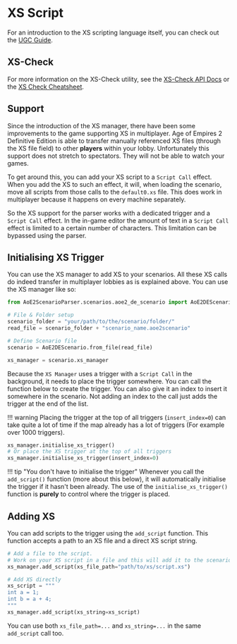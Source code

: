 # XS Script

For an introduction to the XS scripting language itself, you can check out the [UGC Guide](https://divy1211.github.io/AoE2DE_UGC_Guide/general/xs/beginner/).

## XS-Check

For more information on the XS-Check utility, see the [XS-Check API Docs](./../api_docs/xs/xs_check.md) or 
the [XS Check Cheatsheet](./xs_check.md).

## Support

Since the introduction of the XS manager, there have been some improvements to the game supporting XS in multiplayer.
Age of Empires 2 Definitive Edition is able to transfer manually referenced XS files (through the XS file field) to
other **players** within your lobby.
Unfortunately this support does not stretch to spectators. They will not be able to watch your games.

To get around this, you can add your XS script to a `Script Call` effect. When you add the XS to such an effect, it 
will, when loading the scenario, move all scripts from those calls to the `default0.xs` file. This does work in 
multiplayer because it happens on every machine separately.

So the XS support for the parser works with a dedicated trigger and a `Script Call` effect. In the in-game editor the 
amount of text in a `Script Call` effect is limited to a certain number of characters. This limitation can be bypassed
using the parser.

## Initialising XS Trigger

You can use the XS manager to add XS to your scenarios. All these XS calls do indeed transfer in multiplayer lobbies
as is explained above. You can use the XS manager like so:

```py
from AoE2ScenarioParser.scenarios.aoe2_de_scenario import AoE2DEScenario

# File & Folder setup
scenario_folder = "your/path/to/the/scenario/folder/"
read_file = scenario_folder + "scenario_name.aoe2scenario"

# Define Scenario file
scenario = AoE2DEScenario.from_file(read_file)

xs_manager = scenario.xs_manager
```

Because the `XS Manager` uses a trigger with a `Script Call` in the background, it needs to place the trigger somewhere.
You can call the function below to create the trigger. You can also give it an index to insert it somewhere in the 
scenario. Not adding an index to the call just adds the trigger at the end of the list.

!!! warning
    Placing the trigger at the top of all triggers (`insert_index=0`) can take quite a lot of time if the map already 
    has a lot of triggers (For example over 1000 triggers).

```py
xs_manager.initialise_xs_trigger()
# Or place the XS trigger at the top of all triggers
xs_manager.initialise_xs_trigger(insert_index=0)
```

!!! tip "You don't have to initialise the trigger"
    Whenever you call the `add_script()` function (more about this below), 
    it will automatically initialise the trigger if it hasn't been already.
    The use of the `initialise_xs_trigger()` function is **purely** to control where the trigger is placed.

## Adding XS

You can add scripts to the trigger using the `add_script` function. This function accepts a path to an XS file and a 
direct XS script string.

```py
# Add a file to the script. 
# Work on your XS script in a file and this will add it to the scenario
xs_manager.add_script(xs_file_path="path/to/xs/script.xs")

# Add XS directly
xs_script = """
int a = 1;
int b = a + 4;
"""
xs_manager.add_script(xs_string=xs_script)
```
You can use both `xs_file_path=...` and `xs_string=...` in the same `add_script` call too.